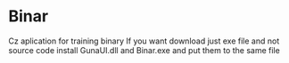 # Binar
Cz aplication for training binary 
If you want download just exe file and not source code install GunaUI.dll and Binar.exe and put them to the same file
